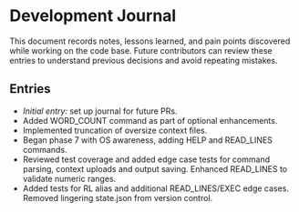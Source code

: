 # Development Journal

This document records notes, lessons learned, and pain points discovered while working on the code base. Future contributors can review these entries to understand previous decisions and avoid repeating mistakes.

## Entries

- *Initial entry:* set up journal for future PRs.
- Added WORD_COUNT command as part of optional enhancements.
- Implemented truncation of oversize context files.
- Began phase 7 with OS awareness, adding HELP and READ_LINES commands.
- Reviewed test coverage and added edge case tests for command parsing,
  context uploads and output saving. Enhanced READ_LINES to validate
  numeric ranges.
- Added tests for RL alias and additional READ_LINES/EXEC edge cases.
  Removed lingering state.json from version control.

